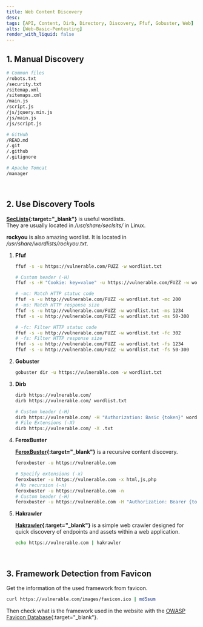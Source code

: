```yaml
---
title: Web Content Discovery
desc: 
tags: [API, Content, Dirb, Directory, Discovery, Ffuf, Gobuster, Web]
alts: [Web-Basic-Pentesting]
render_with_liquid: false
---
```


## 1. Manual Discovery

```sh
# Common files
/robots.txt
/security.txt
/sitemap.xml
/sitemaps.xml
/main.js
/script.js
/js/jquery.min.js
/js/main.js
/js/script.js

# GitHub
/READ.md
/.git
/.github
/.gitignore

# Apache Tomcat
/manager
```

<br />

## 2. Use Discovery Tools

**[SecLists](https://github.com/danielmiessler/SecLists){:target="_blank"}** is useful wordlists.  
They are usually located in */usr/share/seclsits/* in Linux.

**rockyou** is also amazing wordlist. It is located in */usr/share/wordlists/rockyou.txt*.  

1. **Ffuf**

    ```sh
    ffuf -s -u https://vulnerable.com/FUZZ -w wordlist.txt 

    # Custom header (-H)
    ffuf -s -H "Cookie: key=value" -u https://vulnerable.com/FUZZ -w wordlist.txt 

    # -mc: Match HTTP statuc code
    ffuf -s -u http://vulnerable.com/FUZZ -w wordlist.txt -mc 200
    # -ms: Match HTTP response size
    ffuf -s -u http://vulnerable.com/FUZZ -w wordlist.txt -ms 1234
    ffuf -s -u http://vulnerable.com/FUZZ -w wordlist.txt -ms 50-300

    # -fc: Filter HTTP statuc code
    ffuf -s -u http://vulnerable.com/FUZZ -w wordlist.txt -fc 302
    # -fs: Filter HTTP response size
    ffuf -s -u http://vulnerable.com/FUZZ -w wordlist.txt -fs 1234
    ffuf -s -u http://vulnerable.com/FUZZ -w wordlist.txt -fs 50-300
    ```

2. **Gobuster**

    ```sh
    gobuster dir -u https://vulnerable.com -w wordlist.txt
    ```

3. **Dirb**

    ```sh
    dirb https://vulnerable.com/
    dirb https://vulnerable.com/ wordlist.txt

    # Custom header (-H)
    dirb https://vulnerable.com/ -H "Authorization: Basic {token}" wordlist.txt
    # File Extensions (-X)
    dirb https://vulnerable.com/ -X .txt
    ```

4. **FeroxBuster**

    **[FeroxBuster](https://github.com/epi052/feroxbuster){:target="_blank"}** is a recursive content discovery.

    ```sh
    feroxbuster -u https://vulnerable.com

    # Specify extensions (-x)
    feroxbuster -u https://vulnerable.com -x html,js,php
    # No recursion (-n)
    feroxbuster -u https://vulnerable.com -n
    # Custom header (-H)
    feroxbuster -u https://vulnerable.com -H "Authorization: Bearer {token}"
    ```

5. **Hakrawler**

    **[Hakrawler](https://github.com/hakluke/hakrawler){:target="_blank"}** is a simple web crawler designed for quick discovery of endpoints and assets within a web application.

    ```sh
    echo https://vulnerable.com | hakrawler
    ```

<br />

## 3. Framework Detection from Favicon

Get the information of the used framework from favicon.

```sh
curl https://vulnerable.com/images/favicon.ico | md5sum
```

Then check what is the framework used in the website with the [OWASP Favicon Database](https://wiki.owasp.org/index.php/OWASP_favicon_database){:target="_blank"}.